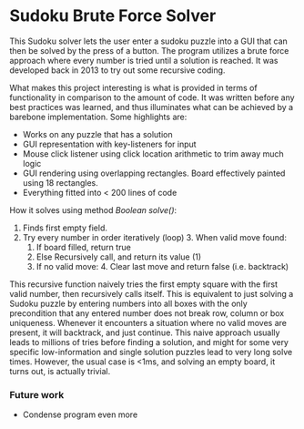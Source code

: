 # Sudoku Brute Force Solver

This Sudoku solver lets the user enter a sudoku puzzle into a GUI that can then be solved by the press of a button.
The program utilizes a brute force approach where every number is tried until a solution is reached. It was developed back in 2013 to 
try out some recursive coding. 

What makes this project interesting is what is provided in terms of functionality in comparison to the amount of code. It was written before
any best practices was learned, and thus illuminates what can be achieved by a barebone implementation. Some highlights are:

- Works on any puzzle that has a solution
- GUI representation with key-listeners for input
- Mouse click listener using click location arithmetic to trim away much logic
- GUI rendering using overlapping rectangles. Board effectively painted using 18 rectangles.
- Everything fitted into < 200 lines of code

How it solves using method _Boolean solve()_:
1. Finds first empty field.
2. Try every number in order iteratively (loop)
   3. When valid move found:
      1. If board filled, return true
      2. Else Recursively call, and return its value (1)
   3. If no valid move:
      4. Clear last move and return false (i.e. backtrack)

This recursive function naively tries the first empty square with the first valid number, then recursively calls itself. This is equivalent to just
solving a Sudoku puzzle by entering numbers into all boxes with the only precondition that any entered number does not break row, column or box uniqueness. 
Whenever it encounters a situation where no valid moves are present, it will backtrack, and just continue. This naive approach usually leads to millions of
tries before finding a solution, and might for some very specific low-information and single solution puzzles lead to very long solve times. However,
the usual case is <1ms, and solving an empty board, it turns out, is actually trivial.

### Future work
- Condense program even more
